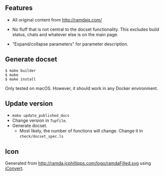 
## Features


* All original content from http://ramdajs.com/
* No fluff that is not central to the docset functionality. This excludes build status, chats and whatever else is on the main page.

* "Expand/collapse parameters" for parameter description.


## Generate docset

    $ make builder
    $ make
    $ make install

Only tested on macOS. However, it should work in any Docker environment.


## Update version

* `make update_published_docs`
* Change version in `Tupfile`.
* Generate docset.
    * Most likely, the number of functions will change. Change it in `check/docset_spec.ls`


## Icon

Generated from <http://ramda.jcphillipps.com/logo/ramdaFilled.svg> using [iConvert](http://iconverticons.com/online/).

